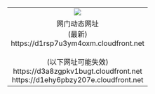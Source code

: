 ﻿<table>
  <tr></tr>
  <tr><td colspan=2 align=center><img src="https://d1rsp7u3ym4oxm.cloudfront.net/Up/oGate.jpg" /></td></tr>
  <tr><td colspan=2 align=center>网门动态网址<br/>(最新)
<br>https://d1rsp7u3ym4oxm.cloudfront.net
<br/><br/>(以下网址可能失效)
<br>https://d3a8zgpkv1bugt.cloudfront.net
<br>https://d1ehy6pbzy207e.cloudfront.net
    </td>
  </tr>
</table>
